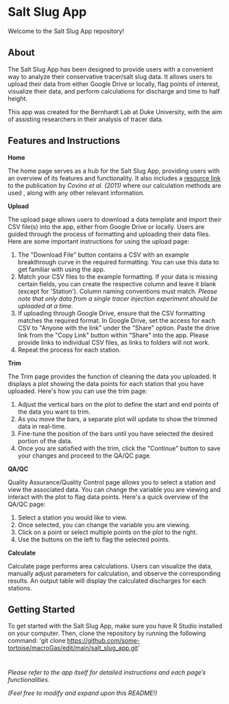   # Salt Slug App
  Welcome to the Salt Slug App repository!

  ## About
The Salt Slug App has been designed to provide users with a convenient way to analyze their conservative tracer/salt slug data. It allows users to upload their data from either Google Drive or locally, flag points of interest, visualize their data, and perform calculations for discharge and time to half height.

This app was created for the Bernhardt Lab at Duke University, with the aim of assisting researchers in their analysis of tracer data.

  ## Features and Instructions
**Home**

The home page serves as a hub for the Salt Slug App, providing users with an overview of its features and functionality. It also includes a [resource link](http://dx.doi.org/10.1029/2011WR010942) to the publication by *Covino et al. (2011)* where our calculation methods are used , along with any other relevant information.
  
**Upload**

The upload page allows users to download a data template and import their CSV file(s) into the app, either from Google Drive or locally. Users are guided through the process of formatting and uploading their data files. Here are some important instructions for using the upload page:

1. The "Download File" button contains a CSV with an example breakthrough curve in the required formatting. You can use this data to get familiar with using the app.
2. Match your CSV files to the example formatting. If your data is missing certain fields, you can create the respective column and leave it blank (except for 'Station'). Column naming conventions must match.
   *Please note that only data from a single tracer injection experiment should be uploaded at a time.*
3. If uploading through Google Drive, ensure that the CSV formatting matches the required format. In Google Drive, set the access for each CSV to "Anyone with the link" under the "Share" option. Paste the drive link from the "Copy Link" button within "Share" into the app. Please provide links to individual CSV files, as links to folders will not work.
4. Repeat the process for each station.

**Trim**

The Trim page provides the function of cleaning the data you uploaded. It displays a plot showing the data points for each station that you have uploaded. Here's how you can use the trim page:

1. Adjust the vertical bars on the plot to define the start and end points of the data you want to trim.
2. As you move the bars, a separate plot will update to show the trimmed data in real-time.
3. Fine-tune the position of the bars until you have selected the desired portion of the data.
4. Once you are satisfied with the trim, click the "Continue" button to save your changes and proceed to the QA/QC page.

**QA/QC**

Quality Assurance/Quality Control page allows you to select a station and view the associated data. You can change the variable you are viewing and interact with the plot to flag data points. Here's a quick overview of the QA/QC page:

1. Select a station you would like to view.
2. Once selected, you can change the variable you are viewing.
3. Click on a point or select multiple points on the plot to the right.
4. Use the buttons on the left to flag the selected points.

**Calculate**

Calculate page performs area calculations. Users can visualize the data, manually adjust parameters for calculation, and observe the corresponding results. An output table will display the calculated discharges for each stations.

## Getting Started
To get started with the Salt Slug App, make sure you have R Studio installed on your computer. Then, clone the repository by running the following command: 
'git clone https://github.com/some-tortoise/macroGas/edit/main/salt_slug_app.git'

#
*Please refer to the app itself for detailed instructions and each page’s functionalities.*

*(Feel free to modify and expand upon this README!)*
